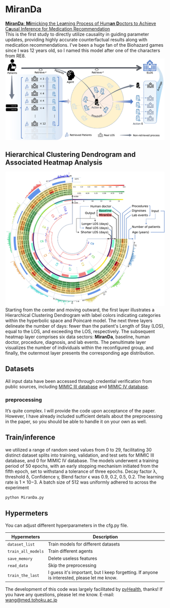 # MiranDa
[**MiranDa**: **Mi**micking the Lea**r**ning Process of Hum**an D**octors to Achieve C**a**usal Inference for Medication Recommendation](https://arxiv.org/submit/5536286/view)  
This is the first study to directly utilize causality in guiding parameter updates, providing highly accurate counterfactual results along with medication recommendations. I've been a huge fan of the Biohazard games since I was 12 years old, so I named this model after one of the characters from RE8.
![cover-large](./fig/Picture2.jpg)


## Hierarchical Clustering Dendrogram and Associated Heatmap Analysis
![Picture3](./fig/Picture6.jpg)
Starting from the center and moving outward, the first layer illustrates a Hierarchical Clustering Dendrogram with label colors indicating categories within the hyperbolic space and Poincaré model. The next three layers delineate the number of days: fewer than the patient's Length of Stay (LOS), equal to the LOS, and exceeding the LOS, respectively. The subsequent heatmap layer comprises six data sectors: **MiranDa**, baseline, human doctor, procedure, diagnosis, and lab events. The penultimate layer visualizes the number of individuals within the reconfigured group, and finally, the outermost layer presents the corresponding age distribution.

## Datasets

All input data have been accessed through credential verification from public sources, including [MIMIC III database](https://physionet.org/content/mimiciii/1.4/) and [MIMIC IV database](https://physionet.org/content/mimiciv/0.4/).
### preprocessing
It’s quite complex. I will provide the code upon acceptance of the paper. However, I have already included sufficient details about the preprocessing in the paper, so you should be able to handle it on your own as well.

## Train/inference
we utilized a range of random seed values from 0 to 29, facilitating 30 distinct dataset splits into training, validation, and test sets for MIMIC III database, and 0 for MIMIC IV database.
The models underwent a training period of 50 epochs, with an early stopping mechanism initiated from the fifth epoch, set to withstand a tolerance of three epochs. Decay factor λ, threshold δ,
Confidence γ, Blend factor ϵ was 0.9, 0.2, 0.5, 0.2. The learning rate is 1 × 10−3. A batch size of 512 was uniformly adhered to across the experiment

```bash
python MiranDa.py
```
## Hypermeters

You can adjust different hyperparameters in the cfg.py file.

| Hypermeters              | Description                                                  |
| ------------------------ | ------------------------------------------------------------ |
| `dataset_list`           | Train models for different datasets |
| `train_all_models`       | Train different agents |
| `save_memory`            | Delete useless features  |
| `read_data`              | Skip the preprocessing |
| `train_the_last`         | I guess it's important, but I keep forgetting. If anyone is interested, please let me know.|

The development of this code was largely facilitated by [pyHealth](https://github.com/sunlabuiuc/PyHealth), thanks!
If you have any questions, please let me know. E-mail: wang@med.tohoku.ac.jp
